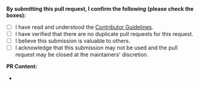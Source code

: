 **By submitting this pull request, I confirm the following (please check the boxes):**

- [ ] I have read and understood the [Contributor Guidelines](https://github.com/Redot-Experimental/redot-experimental-docs/blob/master/CONTRIBUTING.md).
- [ ] I have verified that there are no duplicate pull requests for this request.
- [ ] I believe this submission is valuable to others.
- [ ] I acknowledge that this submission may not be used and the pull request may be closed at the maintainers' discretion.

**PR Content:**

-
